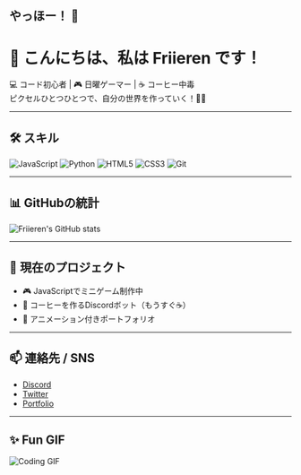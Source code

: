 ## やっほー！ 👋
# 👋 こんにちは、私は Friieren です！

💻 コード初心者 | 🎮 日曜ゲーマー | ☕ コーヒー中毒  
ピクセルひとつひとつで、自分の世界を作っていく！🌈✨

---

## 🛠️ スキル
![JavaScript](https://img.shields.io/badge/JavaScript-F7DF1E?style=for-the-badge&logo=javascript&logoColor=black)
![Python](https://img.shields.io/badge/Python-3776AB?style=for-the-badge&logo=python&logoColor=white)
![HTML5](https://img.shields.io/badge/HTML5-E34F26?style=for-the-badge&logo=html5&logoColor=white)
![CSS3](https://img.shields.io/badge/CSS3-1572B6?style=for-the-badge&logo=css3&logoColor=white)
![Git](https://img.shields.io/badge/Git-F05032?style=for-the-badge&logo=git&logoColor=white)

---

## 📊 GitHubの統計
![Friieren's GitHub stats](https://github-readme-stats.vercel.app/api?username=Friieren&show_icons=true&theme=radical)

---

## 🚀 現在のプロジェクト
- 🎮 JavaScriptでミニゲーム制作中  
- 🤖 コーヒーを作るDiscordボット（もうすぐ☕）  
- 🌈 アニメーション付きポートフォリオ  

---

## 📫 連絡先 / SNS
- [Discord](@Thomana31)  
- [Twitter]((https://x.com/ThomasOtsuka))  
- [Portfolio](https://tonsite.com)  

---

## ✨ Fun GIF
![Coding GIF](https://media1.giphy.com/media/v1.Y2lkPTZjMDliOTUycGI1MHRrc3hleGZjZWdoMWQxbXNjZjNzcGtnemZrNmZ2NTF6N2lxMiZlcD12MV9naWZzX3NlYXJjaCZjdD1n/ule4vhcY1xEKQ/giphy.gif)

<!--
**Friieren/Friieren** is a ✨ _special_ ✨ repository because its `README.md` (this file) appears on your GitHub profile.

Here are some ideas to get you started:

- 🔭 I’m currently working on ...
- 🌱 I’m currently learning ...
- 👯 I’m looking to collaborate on ...
- 🤔 I’m looking for help with ...
- 💬 Ask me about ...
- 📫 How to reach me: ...
- 😄 Pronouns: ...
- ⚡ Fun fact: ...
-->

